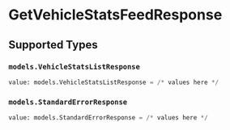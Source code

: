 # GetVehicleStatsFeedResponse


## Supported Types

### `models.VehicleStatsListResponse`

```python
value: models.VehicleStatsListResponse = /* values here */
```

### `models.StandardErrorResponse`

```python
value: models.StandardErrorResponse = /* values here */
```

